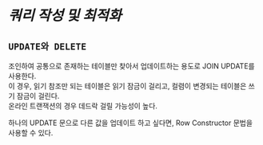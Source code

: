 # ***쿼리 작성 및 최적화***  

## `UPDATE와 DELETE`  
조인하여 공통으로 존재하는 테이블만 찾아서 업데이트하는 용도로 JOIN UPDATE를 사용한다.  
이 경우, 읽기 참조만 되는 테이블은 읽기 잠금이 걸리고, 컬렴이 변경되는 테이블은 쓰기 잠금이 걸린다.  
온라인 트랜잭션의 경우 데드락 걸릴 가능성이 높다.  

하나의 UPDATE 문으로 다른 값을 업데이트 하고 싶다면, Row Constructor 문법을 사용할 수 있다.  
